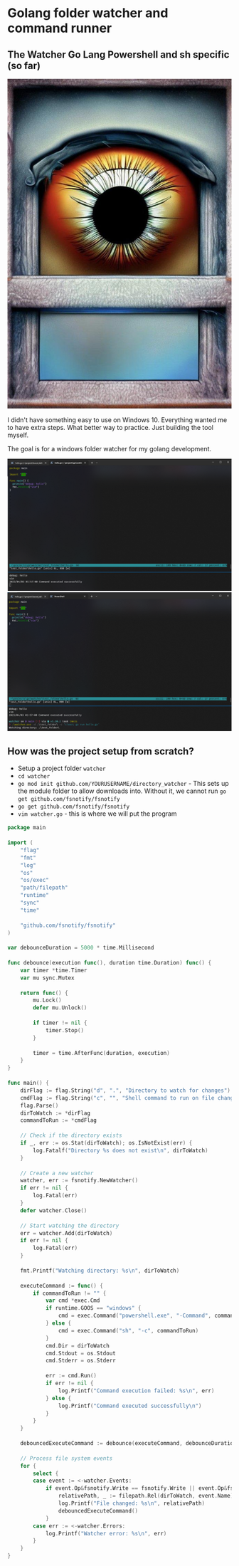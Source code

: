 # Golang folder watcher and command runner

## The Watcher Go Lang Powershell and sh specific (so far)

![eye logo](./public/imgs/eye_icon.jpg)

I didn't have something easy to use on Windows 10. Everything wanted me
to have extra steps. What better way to practice. Just building the tool
myself.

The goal is for a windows folder watcher for my golang development.

![watching file example](./public/imgs/golang_watcher.png)
![watching file example two](./public/imgs/golang_watcher_2.png)

## How was the project setup from scratch?

* Setup a project folder `watcher`
* `cd watcher`
* `go mod init github.com/YOURUSERNAME/directory_watcher` - This sets up
	the module folder to allow downloads into. Without it, we cannot run
	`go get github.com/fsnotify/fsnotify`
* `go get github.com/fsnotify/fsnotify`
* `vim watcher.go` - this is where we will put the program

```go
package main

import (
	"flag"
	"fmt"
	"log"
	"os"
	"os/exec"
	"path/filepath"
	"runtime"
	"sync"
	"time"

	"github.com/fsnotify/fsnotify"
)

var debounceDuration = 5000 * time.Millisecond

func debounce(execution func(), duration time.Duration) func() {
	var timer *time.Timer
	var mu sync.Mutex

	return func() {
		mu.Lock()
		defer mu.Unlock()

		if timer != nil {
			timer.Stop()
		}

		timer = time.AfterFunc(duration, execution)
	}
}

func main() {
	dirFlag := flag.String("d", ".", "Directory to watch for changes")
	cmdFlag := flag.String("c", "", "Shell command to run on file changes")
	flag.Parse()
	dirToWatch := *dirFlag
	commandToRun := *cmdFlag

	// Check if the directory exists
	if _, err := os.Stat(dirToWatch); os.IsNotExist(err) {
		log.Fatalf("Directory %s does not exist\n", dirToWatch)
	}

	// Create a new watcher
	watcher, err := fsnotify.NewWatcher()
	if err != nil {
		log.Fatal(err)
	}
	defer watcher.Close()

	// Start watching the directory
	err = watcher.Add(dirToWatch)
	if err != nil {
		log.Fatal(err)
	}

	fmt.Printf("Watching directory: %s\n", dirToWatch)

	executeCommand := func() {
		if commandToRun != "" {
			var cmd *exec.Cmd
			if runtime.GOOS == "windows" {
				cmd = exec.Command("powershell.exe", "-Command", commandToRun)
			} else {
				cmd = exec.Command("sh", "-c", commandToRun)
			}
			cmd.Dir = dirToWatch
			cmd.Stdout = os.Stdout
			cmd.Stderr = os.Stderr

			err := cmd.Run()
			if err != nil {
				log.Printf("Command execution failed: %s\n", err)
			} else {
				log.Printf("Command executed successfully\n")
			}
		}
	}

	debouncedExecuteCommand := debounce(executeCommand, debounceDuration)

	// Process file system events
	for {
		select {
		case event := <-watcher.Events:
			if event.Op&fsnotify.Write == fsnotify.Write || event.Op&fsnotify.Create == fsnotify.Create {
				relativePath, _ := filepath.Rel(dirToWatch, event.Name)
				log.Printf("File changed: %s\n", relativePath)
				debouncedExecuteCommand()
			}
		case err := <-watcher.Errors:
			log.Printf("Watcher error: %s\n", err)
		}
	}
}
```
